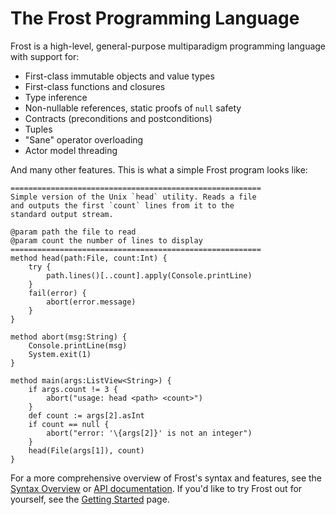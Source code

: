 The Frost Programming Language
==============================

Frost is a high-level, general-purpose multiparadigm programming language with support for:

* First-class immutable objects and value types
* First-class functions and closures
* Type inference
* Non-nullable references, static proofs of `null` safety
* Contracts (preconditions and postconditions)
* Tuples
* "Sane" operator overloading
* Actor model threading

And many other features. This is what a simple Frost program looks like:

    ========================================================
    Simple version of the Unix `head` utility. Reads a file
    and outputs the first `count` lines from it to the
    standard output stream.

    @param path the file to read
    @param count the number of lines to display
    ========================================================
    method head(path:File, count:Int) {
        try {
            path.lines()[..count].apply(Console.printLine)
        }
        fail(error) {
            abort(error.message)
        }
    }

    method abort(msg:String) {
        Console.printLine(msg)
        System.exit(1)
    }

    method main(args:ListView<String>) {
        if args.count != 3 {
            abort("usage: head <path> <count>")
        }
        def count := args[2].asInt
        if count == null {
            abort("error: '\{args[2]}' is not an integer")
        }
        head(File(args[1]), count)
    }

For a more comprehensive overview of Frost's syntax and features, see the 
[Syntax Overview](overview.md) or [API documentation](api/index.html). If you'd like to try Frost
out for yourself, see the [Getting Started](gettingStarted.md) page.
